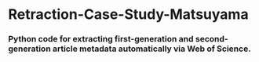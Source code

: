 # Retraction-Case-Study-Matsuyama

### Python code for extracting first-generation and second-generation article metadata automatically via Web of Science.

